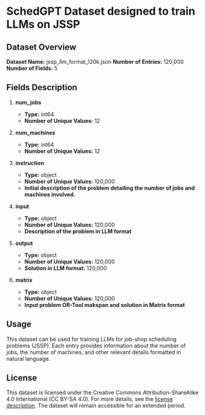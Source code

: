 
# SchedGPT Dataset designed to train LLMs on JSSP

## Dataset Overview

**Dataset Name:** jssp_llm_format_120k.json
**Number of Entries:** 120,000  
**Number of Fields:** 5  

## Fields Description

1. **num_jobs**
   - **Type:** int64
   - **Number of Unique Values:** 12
   
2. **num_machines**
   - **Type:** int64
   - **Number of Unique Values:** 12
   
3. **instruction**
   - **Type:** object
   - **Number of Unique Values:** 120,000
   - **Initial description of the problem detailing the number of jobs and machines involved.**
     
4. **input**
   - **Type:** object
   - **Number of Unique Values:** 120,000
   - **Description of the problem in LLM format**

5. **output**
   - **Type:** object
   - **Number of Unique Values:** 120,000
   - **Solution in LLM format:** 120,000

6. **matrix**
   - **Type:** object
   - **Number of Unique Values:** 120,000
   - **Input problem OR-Tool makspan and solution in Matrix format** 

   
## Usage

This dataset can be used for training LLMs for job-shop scheduling problems (JSSP). Each entry provides information about the number of jobs, the number of machines, and other relevant details formatted in natural language.

## License

This dataset is licensed under the Creative Commons Attribution-ShareAlike 4.0 International (CC BY-SA 4.0). For more details, see the [license description](https://creativecommons.org/licenses/by-sa/4.0/). The dataset will remain accessible for an extended period.

